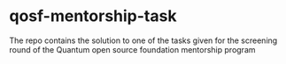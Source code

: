 # qosf-mentorship-task

The repo contains the solution to one of the tasks given for the screening round of the Quantum open source foundation mentorship program
